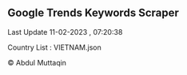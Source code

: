 

## Google Trends Keywords Scraper 
 
Last Update 11-02-2023 , 07:20:38

Country List :
VIETNAM.json



© Abdul Muttaqin 
